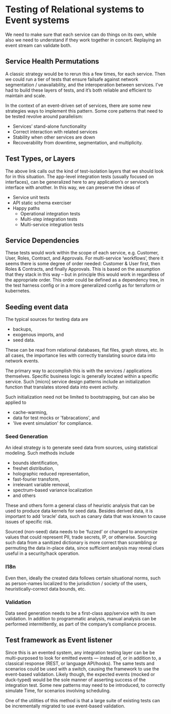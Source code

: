 # Testing of Relational systems to Event systems

We need to make sure that each service can do things on its own, while also we need to understand if they work together in concert.  Replaying an event stream can validate both.

## Service Health Permutations

A classic strategy would be to rerun this a few times, for each service. Then we could run a tier of tests that ensure failsafe against network segmentation / unavailability, and the interoperation between services. I’ve had to build these layers of tests, and it’s both reliable and efficient to maintain and scale. 

In the context of an event-driven set of services, there are some new strategies ways to implement this pattern. Some core patterns that need to be tested revolve around parallelism:

* Services’ stand-alone functionality
* Correct interaction with related services
* Stability when other services are down
* Recoverability from downtime,  segmentation, and multiplicity. 

## Test Types, or Layers

The above link calls out the kind of test-isolation layers that we should look for in this situation.  The app-level integration tests (usually focused on interfaces), can be generalized here to any application’s or service’s interface with another.  In this way, we can preserve the ideas of 

- Service unit tests
- API static schema exerciser
- Happy paths
    - Operational integration tests
    - Multi-step integration tests
    - Multi-service integration tests

## Service Dependencies

These tests would work within the scope of each service, e.g. Customer, User, Roles, Contract, and Approvals.  For multi-service ‘workflows’, there it seems there is some degree of order needed: Customer & User first, then Roles & Contracts, and finally Approvals.  This is based on the assumption that they stack in this way – but in principle this would work in regardless of the appropriate order.  This order could be defined as a dependency tree, in the test harness config or in a more generalized config as for terraform or kubernetes.

## Seeding event data

The typical sources for testing data are 

* backups, 
* exogenous imports, and 
* seed data.  

These can be read from relational databases, flat files, graph stores, etc.  In all cases, the importance lies with correctly translating source data into network events.

The primary way to accomplish this is with the services / applications themselves.  Specific business logic is generally located within a specific service.  Such [micro] service design patterns include an initialization function that translates stored data into event activity.  

Such initialization need not be limited to bootstrapping, but can also be applied to 

* cache-warming, 
* data for test mocks or 'fabracations', and 
* 'live event simulation' for compliance. 

### Seed Generation

An ideal strategy is to generate seed data from sources, using statistical modeling.  Such methods include 

* bounds identification, 
* freshet distribution, 
* holographic reduced representation, 
* fast-fourier transform, 
* irrelevant variable removal, 
* spectrum-based variance localization
* and others

These and others form a general class of heuristic analysis that can be used to produce data kernels for seed data.  Besides derived data, it is important to add ‘oracle’ data, such as canary data that was known to cause issues of specific risk. 

Sourced (non-seed) data needs to be ‘fuzzed’ or changed to anonymize values that could represent PII, trade secrets, IP, or otherwise. Sourcing such data from a sanitized dictionary is more correct than scrambling or permuting the data in-place data, since sufficient analysis may reveal clues useful in a security/hack operation.  

### I18n
Even then, ideally the created data follows certain situational norms, such as person-names localized to the jurisdiction / society of the users, heuristically-correct data bounds, etc.  

### Validation

Data seed generation needs to be a first-class app/service with its own validation.  In addition to programmatic analysis, manual analysis can be performed intermittently, as part of the company’s compliance process. 

## Test framework as Event listener

Since this is an evented system, any integration testing layer can be be multi-purposed to look for emitted events — instead of, or in addition to, a classical response (REST, or language API/hooks). The same tests and scenarios could be used with a switch, causing the framework to use the event-based validation. Likely though, the expected events (mocked or duck-typed) would be the sole manner of asserting success of the integration test.  Some new patterns may need to be introduced, to correctly simulate Time, for scenarios involving scheduling.

One of the utilities of this method is that a large suite of existing tests can be incrementally migrated to use event-based validation.

